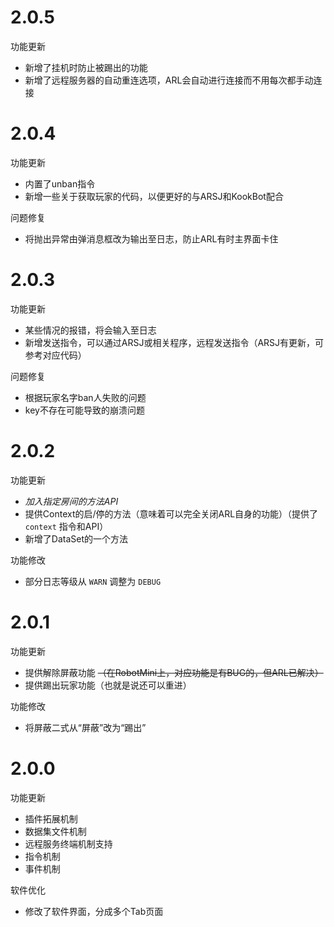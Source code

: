 # 2.0.5
功能更新
- 新增了挂机时防止被踢出的功能
- 新增了远程服务器的自动重连选项，ARL会自动进行连接而不用每次都手动连接

# 2.0.4
功能更新
- 内置了unban指令
- 新增一些关于获取玩家的代码，以便更好的与ARSJ和KookBot配合

问题修复
- 将抛出异常由弹消息框改为输出至日志，防止ARL有时主界面卡住

# 2.0.3
功能更新
- 某些情况的报错，将会输入至日志
- 新增发送指令，可以通过ARSJ或相关程序，远程发送指令（ARSJ有更新，可参考对应代码）

问题修复
- 根据玩家名字ban人失败的问题
- key不存在可能导致的崩溃问题

# 2.0.2
功能更新
- *加入指定房间的方法API*
- 提供Context的启/停的方法（意味着可以完全关闭ARL自身的功能）（提供了 `context` 指令和API）
- 新增了DataSet的一个方法

功能修改
- 部分日志等级从 `WARN` 调整为 `DEBUG`

# 2.0.1
功能更新
- 提供解除屏蔽功能 ~~（在RobotMini上，对应功能是有BUG的，但ARL已解决）~~
- 提供踢出玩家功能（也就是说还可以重进）

功能修改
- 将屏蔽二式从“屏蔽”改为“踢出”

# 2.0.0
功能更新
- 插件拓展机制
- 数据集文件机制
- 远程服务终端机制支持
- 指令机制
- 事件机制

软件优化
- 修改了软件界面，分成多个Tab页面